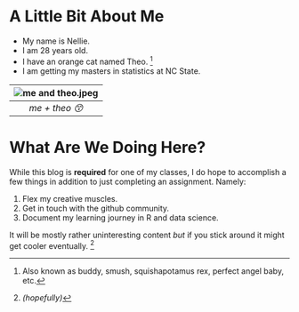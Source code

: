 # A Little Bit About Me 

- My name is Nellie.
- I am 28 years old.
- I have an orange cat named Theo. [^1]
- I am getting my masters in statistics at NC State.

| ![me and theo.jpeg](https://github.com/nellieleddy/nellieleddy.github.io/assets/143115958/698d1983-f5b9-499e-b2b7-97a2796c2958) | 
|:--:| 
| *me + theo 😙* |

# What Are We Doing Here?
  
  While this blog is **required** for one of my classes, I do hope to accomplish a few things in addition to just completing an  assignment. Namely:
  
  1. Flex my creative muscles.
  2. Get in touch with the github community.
  3. Document my learning journey in R and data science.

It will be mostly rather uninteresting content *but* if you stick around it might get cooler eventually. [^2]


  [^1]: Also known as buddy, smush, squishapotamus rex, perfect angel baby, etc.
  [^2]: *(hopefully)*
